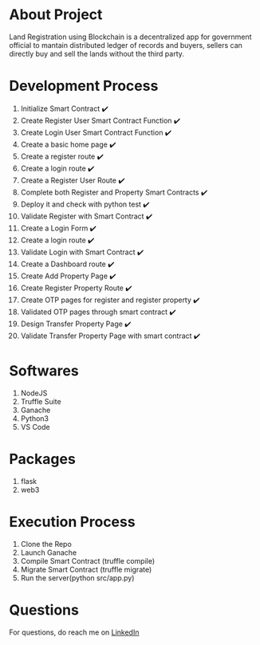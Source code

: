 # About Project
Land Registration using Blockchain is a decentralized app for government official to mantain distributed ledger of records and buyers, sellers can directly buy and sell the lands without the third party.

# Development Process
1. Initialize Smart Contract :heavy_check_mark:
2. Create Register User Smart Contract Function :heavy_check_mark:
3. Create Login User Smart Contract Function :heavy_check_mark:
4. Create a basic home page :heavy_check_mark:
5. Create a register route :heavy_check_mark:
6. Create a login route :heavy_check_mark:
7. Create a Register User Route :heavy_check_mark:
8. Complete both Register and Property Smart Contracts :heavy_check_mark:
9. Deploy it and check with python test :heavy_check_mark:
10. Validate Register with Smart Contract :heavy_check_mark:
11. Create a Login Form :heavy_check_mark:
12. Create a login route :heavy_check_mark:
13. Validate Login with Smart Contract :heavy_check_mark:
14. Create a Dashboard route :heavy_check_mark:
15. Create Add Property Page :heavy_check_mark:
16. Create Register Property Route :heavy_check_mark:
17. Create OTP pages for register and register property :heavy_check_mark:
18. Validated OTP pages through smart contract :heavy_check_mark:
19. Design Transfer Property Page :heavy_check_mark:
20. Validate Transfer Property Page with smart contract :heavy_check_mark:

# Softwares
1. NodeJS
2. Truffle Suite
3. Ganache
4. Python3
5. VS Code

# Packages
1. flask
2. web3

# Execution Process
1. Clone the Repo
2. Launch Ganache
3. Compile Smart Contract (truffle compile)
4. Migrate Smart Contract (truffle migrate)
5. Run the server(python src/app.py)

# Questions
For questions, do reach me on <a href="https://linkedin.com/in/MadhuPIoT">LinkedIn</a>